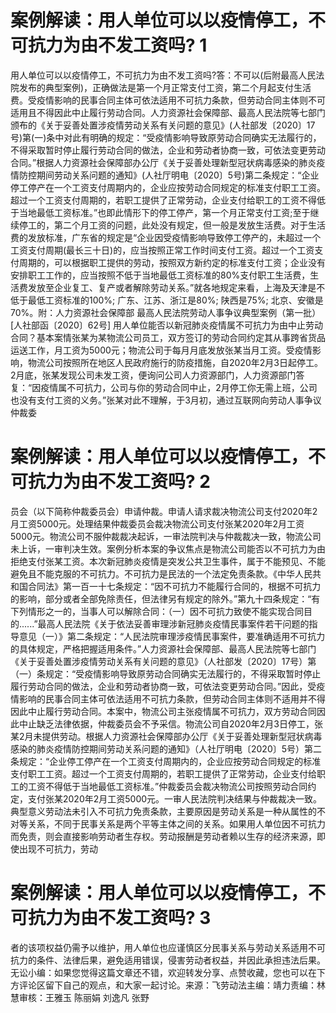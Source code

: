 # 案例解读：用人单位可以以疫情停工，不可抗力为由不发工资吗? 1

用人单位可以以疫情停工，不可抗力为由不发工资吗?答：不可以(后附最高人民法院发布的典型案例)，正确做法是第一个月正常支付工资，第二个月起支付生活费。受疫情影响的民事合同主体可依法适用不可抗力条款，但劳动合同主体则不可适用且不得因此中止履行劳动合同。人力资源社会保障部、最高人民法院等七部门颁布的《关于妥善处置涉疫情劳动关系有关问题的意见》(人社部发〔2020〕17号)第(一)条中对此有明确的规定：“受疫情影响导致原劳动合同确实无法履行的，不得采取暂时停止履行劳动合同的做法，企业和劳动者协商一致，可依法变更劳动合同。”根据人力资源社会保障部办公厅《关于妥善处理新型冠状病毒感染的肺炎疫情防控期间劳动关系问题的通知》(人社厅明电〔2020〕5号)第二条规定：“企业停工停产在一个工资支付周期内的，企业应按劳动合同规定的标准支付职工工资。超过一个工资支付周期的，若职工提供了正常劳动，企业支付给职工的工资不得低于当地最低工资标准。”也即此情形下的停工停产，第一个月正常支付工资;至于继续停工的，第二个月工资的问题，此处没有规定，但一般是发放生活费。对于生活费的发放标准，广东省的规定是“企业因受疫情影响导致停工停产的，未超过一个工资支付周期(最长三十日)的，应当按照正常工作时间支付工资。超过一个工资支付周期的，可以根据职工提供的劳动，按照双方新约定的标准支付工资；企业没有安排职工工作的，应当按照不低于当地最低工资标准的80%支付职工生活费，生活费发放至企业复工、复产或者解除劳动关系。”就各地规定来看，上海及天津是不低于最低工资标准的100%; 广东、江苏、浙江是80%; 陕西是75%; 北京、安徽是70%。附：人力资源社会保障部 最高人民法院劳动人事争议典型案例（第一批）[人社部函〔2020〕62号] 用人单位能否以新冠肺炎疫情属不可抗力为由中止劳动合同？基本案情张某为某物流公司员工，双方签订的劳动合同约定其从事跨省货品运送工作，月工资为5000元；物流公司于每月月底发放张某当月工资。受疫情影响，物流公司按照所在地区人民政府施行的防疫措施，自2020年2月3日起停工。2月底，张某发现公司未发工资，便询问公司人力资源部门，人力资源部门答复：“因疫情属不可抗力，公司与你的劳动合同中止，2月停工你无需上班，公司也没有支付工资的义务。”张某对此不理解，于3月初，通过互联网向劳动人事争议仲裁委

# 案例解读：用人单位可以以疫情停工，不可抗力为由不发工资吗? 2

员会（以下简称仲裁委员会）申请仲裁。申请人请求裁决物流公司支付2020年2月工资5000元。处理结果仲裁委员会裁决物流公司支付张某2020年2月工资5000元。物流公司不服仲裁裁决起诉，一审法院判决与仲裁裁决一致，物流公司未上诉，一审判决生效。案例分析本案的争议焦点是物流公司能否以不可抗力为由拒绝支付张某工资。本次新冠肺炎疫情是突发公共卫生事件，属于不能预见、不能避免且不能克服的不可抗力。不可抗力是民法的一个法定免责条款。《中华人民共和国合同法》第一百一十七条规定：“因不可抗力不能履行合同的，根据不可抗力的影响，部分或者全部免除责任，但法律另有规定的除外。”第九十四条规定：“有下列情形之一的，当事人可以解除合同：（一）因不可抗力致使不能实现合同目的......”最高人民法院《关于依法妥善审理涉新冠肺炎疫情民事案件若干问题的指导意见（一）》第二条规定：“人民法院审理涉疫情民事案件，要准确适用不可抗力的具体规定，严格把握适用条件。”人力资源社会保障部、最高人民法院等七部门《关于妥善处置涉疫情劳动关系有关问题的意见》（人社部发〔2020〕17号）第（一）条规定：“受疫情影响导致原劳动合同确实无法履行的，不得采取暂时停止履行劳动合同的做法，企业和劳动者协商一致，可依法变更劳动合同。”因此，受疫情影响的民事合同主体可依法适用不可抗力条款，但劳动合同主体则不适用并不得因此中止履行劳动合同。本案中，物流公司主张疫情属不可抗力，双方劳动合同因此中止缺乏法律依据，仲裁委员会不予采信。物流公司自2020年2月3日停工，张某2月未提供劳动。根据人力资源社会保障部办公厅《关于妥善处理新型冠状病毒感染的肺炎疫情防控期间劳动关系问题的通知》（人社厅明电〔2020〕5号）第二条规定：“企业停工停产在一个工资支付周期内的，企业应按劳动合同规定的标准支付职工工资。超过一个工资支付周期的，若职工提供了正常劳动，企业支付给职工的工资不得低于当地最低工资标准。”仲裁委员会裁决物流公司按照劳动合同约定，支付张某2020年2月工资5000元。一审人民法院判决结果与仲裁裁决一致。典型意义劳动法未引入不可抗力免责条款，主要原因是劳动关系是一种从属性的不对等关系，不同于民事关系是两个平等主体之间的关系。如果用人单位因不可抗力而免责，则会直接影响劳动者生存权。劳动报酬是劳动者赖以生存的经济来源，即使出现不可抗力，劳动

# 案例解读：用人单位可以以疫情停工，不可抗力为由不发工资吗? 3

者的该项权益仍需予以维护，用人单位也应谨慎区分民事关系与劳动关系适用不可抗力的条件、法律后果，避免适用错误，侵害劳动者权益，并因此承担违法后果。无讼小编：如果您觉得这篇文章还不错，欢迎转发分享、点赞收藏，您也可以在下方评论区留下自己的观点，和大家一起讨论。来源：飞劳动法主编：靖力责编：林慧审核：王雅玉 陈丽娟 刘逸凡 张野


